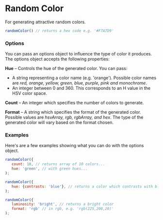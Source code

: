 # Random Color

For generating attractive random colors. 

```javascript
randomColor() // returns a hex code e.g. '#F7A7D9'
```

### Options

You can pass an options object to influence the type of color it produces. The options object accepts the following properties:

**Hue** – Controls the hue of the generated color. You can pass:
- A string representing a color name (e.g. 'orange'). Possible color names are *red, orange, yellow, green, blue, purple, pink and monochrome*. 
- An integer between 0 and 360. This corresponds to an H value in the HSV color space. 


**Count** – An integer which specifies the number of colors to generate.

**Format** – A string which specifies the format of the generated color. Possible values are *hsvArray, rgb, rgbArray, and hex*. The type of the generated color will vary based on the format chosen.
 
### Examples

Here's are a few examples showing what you can do with the options object. 

```javascript
randomColor({
   count: 10, // returns array of 10 colors...
   hue: 'green', // with green hues...
);

randomColor({
   hue: {contrasts: 'blue'}, // returns a color which contrasts with blue
);

randomColor({
   luminosity: 'bright', // returns a bright color
   format: 'rgb' // in rgb, e.g. 'rgb(225,200,20)'
);

```

